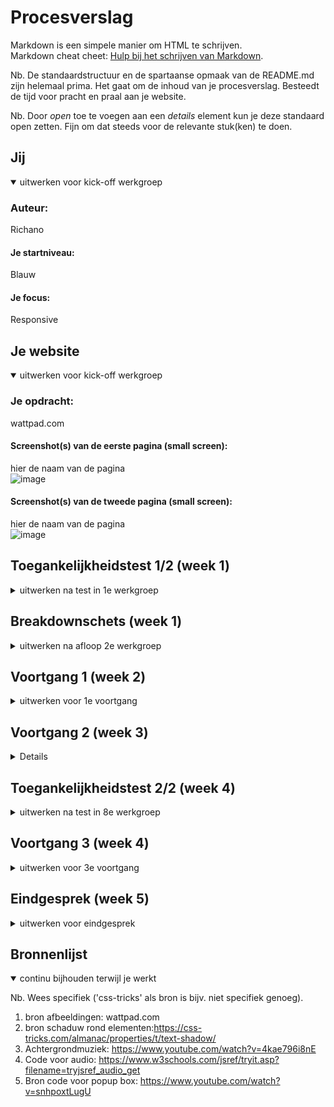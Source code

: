 # Procesverslag
Markdown is een simpele manier om HTML te schrijven.  
Markdown cheat cheet: [Hulp bij het schrijven van Markdown](https://github.com/adam-p/markdown-here/wiki/Markdown-Cheatsheet).

Nb. De standaardstructuur en de spartaanse opmaak van de README.md zijn helemaal prima. Het gaat om de inhoud van je procesverslag. Besteedt de tijd voor pracht en praal aan je website.

Nb. Door *open* toe te voegen aan een *details* element kun je deze standaard open zetten. Fijn om dat steeds voor de relevante stuk(ken) te doen.





## Jij

<details open>
  <summary>uitwerken voor kick-off werkgroep</summary>

  ### Auteur:
Richano
  #### Je startniveau:
Blauw
  #### Je focus:
Responsive 
</details>





## Je website

<details open>
  <summary>uitwerken voor kick-off werkgroep</summary>

  ### Je opdracht:
  wattpad.com

  #### Screenshot(s) van de eerste pagina (small screen): 
  hier de naam van de pagina  
  ![image](https://user-images.githubusercontent.com/118744731/207051917-15796d7e-80ee-422d-bbef-3e1607622455.png)


  #### Screenshot(s) van de tweede pagina (small screen):
  hier de naam van de pagina  
![image](https://user-images.githubusercontent.com/118744731/207051946-ff058a29-7ffd-46f7-8b4d-82ce41f24c19.png)
 
</details>



## Toegankelijkheidstest 1/2 (week 1)

<details>
  <summary>uitwerken na test in 1e werkgroep</summary>

  ### Bevindingen
  Lijst met je bevindingen die in de test naar voren kwamen:

  #### Screenreader
  Hier korte omschrijving (met indien nodig afbeeldingen)

  Hier een omschrijving van hoe het opgelost kan worden (met indien nodig afbeeldingen)


  #### Muis en Toetsenbord 
 Toetsenbord bevindingen:
-	Het blijft vast tussen 3 elementen
-	Het gaat steeds terug naar de http-link bovenaan
-	Daardoor gaat hij niet door de website heen
-	Op de homepagina gaat het wel door de banner, maar ook alleen de banner



  #### Motoriek (shocks, elastiekjes)
  Hier korte omschrijving (met indien nodig afbeeldingen)

  Hier een omschrijving van hoe het opgelost kan worden (met indien nodig afbeeldingen)


  #### Visueel (brillen, contrast, kleurenblind, dark/light). 
  Hier korte omschrijving (met indien nodig afbeeldingen)

  Hier een omschrijving van hoe het opgelost kan worden (met indien nodig afbeeldingen)

</details>



## Breakdownschets (week 1)

<details>
  <summary>uitwerken na afloop 2e werkgroep</summary>

  ### de hele pagina: 
  ![image](https://user-images.githubusercontent.com/118744731/203864262-9c36028e-7619-4f8e-ba76-14a5bcb93fa2.png)

  



</details>





## Voortgang 1 (week 2)

<details>
  <summary>uitwerken voor 1e voortgang</summary>

  ### Stand van zaken
Ik ben heel goed bezig, er was niet veel te zeggen.
  Ik moet alleen: 
  - Media query veranderen
  - Sectie classes een betere beschrijving geven
  -

  ### Agenda voor meeting
  samen met je groepje opstellen

  | student 1      | student 2          | student 3    | student 4        |
  | ---            | ---                | ---          | ---              |
  | dit bespreken  | en dit             | en ik dit    | en dan ik dat    |
  | en dat ook nog | dit als er tijd is | nog een punt | dit wil ik zeker |
  | ...            | ...                | ...          | ...              |


  ### Verslag van meeting
  hier na afloop snel de uitkomsten van de meeting vastleggen

  - punt 1
  - punt 2
  - nog een punt
  - ...

</details>





## Voortgang 2 (week 3)

<details>
Ik was op vrijdag niet aanwezig, maar de week daarna liet ik mijn werk zien. 
  De enige opmerking die ik had, was dat ik die sectie namen nog. 
moeten veranderen.

</details>





## Toegankelijkheidstest 2/2 (week 4)

<details>
  <summary>uitwerken na test in 8e werkgroep</summary>

  ### Bevindingen
  Lijst met je bevindingen die in de test naar voren kwamen (geef ook aan wat er verbeterd is):

  #### Screenreader
De screenreader ging netjes door de pagina heen, allene misde sommige afbeeldingen een alt tekst. Dat zal ik nog moeten toevoegen bij ze.


  #### Muis en Toetsenbord 
Ik ben niet zeker of ik het wel goed doe, maar de tab gaat niet goed door de pagina heen, het skipt bepaalde gedeeltes. Dat is vooral vreemd, want de screenreader gaat wel netjes en goed door de pagina heen.


 
</details>





## Voortgang 3 (week 4)

<details>
  <summary>uitwerken voor 3e voortgang</summary>

  Het process verliep ook goed deze week, ik had alleen een beetje moeite met mijn footer. Omdat mijn fixed element een gedeelte ervan verstopte.

</details>





## Eindgesprek (week 5)

<details>
  <summary>uitwerken voor eindgesprek</summary>

  ### Je uitkomst - karakteristiek screenshots:
  <img src="readme-images/dummy-plaatje.jpg" width="375px" alt="uitomst opdracht 1">


  ### Dit ging goed/Heb ik geleerd: 
  Korte omschrijving met plaatjes

  <img src="readme-images/dummy-plaatje.jpg" width="375px" alt="top">


  ### Dit was lastig/Is niet gelukt:
  Korte omschrijving met plaatjes

  <img src="readme-images/dummy-plaatje.jpg" width="375px" alt="bummer">
</details>





## Bronnenlijst

<details open>
  <summary>continu bijhouden terwijl je werkt</summary>

  Nb. Wees specifiek ('css-tricks' als bron is bijv. niet specifiek genoeg).

  1. bron afbeeldingen:  wattpad.com
  2. bron schaduw rond elementen:https://css-tricks.com/almanac/properties/t/text-shadow/
  3. Achtergrondmuziek: https://www.youtube.com/watch?v=4kae796i8nE
  4. Code voor audio: https://www.w3schools.com/jsref/tryit.asp?filename=tryjsref_audio_get
  5. Bron code voor popup box: https://www.youtube.com/watch?v=snhpoxtLugU

</details>
